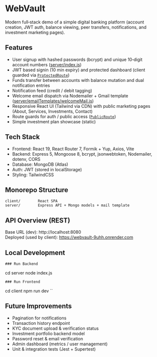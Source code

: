 # WebVault

Modern full‑stack demo of a simple digital banking platform (account creation, JWT auth, balance viewing, peer transfers, notifications, and investment marketing pages).

## Features
- User signup with hashed passwords (bcrypt) and unique 10‑digit account numbers ([server/index.js](server/index.js))
- JWT based signin (10 min expiry) and protected dashboard (client guarded via [`ProtectedRoute`](client/src/components/ProtectedRoute.jsx))
- Funds transfer between accounts with balance mutation and dual notification entries
- Notification feed (credit / debit tagging)
- Welcome email dispatch via Nodemailer + Gmail template ([server/emailTemplates/welcomeMail.js](server/emailTemplates/welcomeMail.js))
- Responsive React UI (Tailwind via CDN) with public marketing pages (About, Services, Investments, Contact)
- Route guards for auth / public access ([`PublicRoute`](client/src/components/PublicRoute.jsx))
- Simple investment plan showcase (static)

## Tech Stack
- Frontend: React 19, React Router 7, Formik + Yup, Axios, Vite
- Backend: Express 5, Mongoose 8, bcrypt, jsonwebtoken, Nodemailer, dotenv, CORS
- Database: MongoDB (Atlas)
- Auth: JWT (stored in localStorage)
- Styling: TailwindCSS

## Monorepo Structure
```
client/        React SPA
server/        Express API + Mongo models + mail template
```

## API Overview (REST)
Base URL (dev): http://localhost:8080  
Deployed (used by client): https://webvault-9uhh.onrender.com

## Local Development

```
### Run Backend
```
cd server
node index.js
```
### Run Frontend
```
cd client
npm run dev
``

## Future Improvements
- Pagination for notifications
- Transaction history endpoint
- KYC document upload & verification status
- Investment portfolio backend model
- Password reset & email verification
- Admin dashboard (metrics / user management)
- Unit & integration tests (Jest + Supertest)
